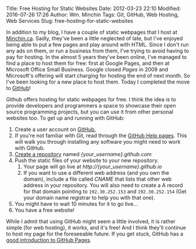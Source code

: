 Title: Free Hosting for Static Websites
Date: 2012-03-23 22:10
Modified: 2016-07-26 17:26
Author: Wm. Minchin
Tags: Git, GitHub, Web Hosting, Web Services
Slug: free-hosting-for-static-websites

In addition to my blog, I have a couple of static webpages that I host at
[Minchin.ca](http://minchin.ca/). Sadly, they've been a little neglected of
late, but I've enjoyed being able to put a few pages and play around with HTML.
Since I don't run any ads on them, or run a business from them, I've trying to
avoid having to pay for hosting. In the almost 5 years they've been online,
I've managed to find a place to host them for free: first at Google Pages, and
then at Microsoft Office Small Business. Google closed *Pages* in 2009 and
Microsoft's offering will start charging for hosting the end of next month. So
I've been looking for a new place to host them. Today I completed the move to
[GitHub](http://www.github.com/)!

Github offers hosting for static webpages for free. I think the idea is to
provide developers and programmers a space to showcase their open source
programming projects, but you can use it from other personal websites too. To
get up and running with GitHub:

1. Create a user account on [GitHub.](http://www.github.com/)
2. If you're not familiar with Git, read through the [GitHub Help
   pages](http://help.github.com/set-up-git-redirect). This will walk you
   through installing any software you might need to work with GitHub.
3. [Create a repository](http://help.github.com/create-a-repo) named
   *{your_username}.github.com*
4. Push the static files of your website to your new repository.
    1. Your page will go live at *http://{your_username}.github.io*
    2. If you want to use a different web address (and you own the domain),
       include a file called *CNAME* that lists that other web address in your
       repository. You will also need to create a A record for that domain
       pointing to `192.30.252.153` and `192.30.252.154` (Get your domain name
       registrar to help you with that one).
5. You might have to wait 10 minutes for it to go live...
6. You have a free website!

While I admit that using GitHub might seem a little involved, it is rather
simple (for web hosting), it works, and it's free! And I think they'll continue
to host my page for the foreseeable future. If you get stuck, GitHub has a
[good introduction to GitHub Pages](http://pages.github.com/).
